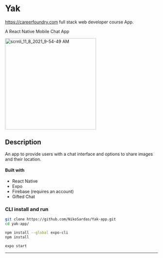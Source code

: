 # Yak

https://careerfoundry.com full stack web developer course App.

A React Native Mobile Chat App

<img src="https://user-images.githubusercontent.com/89710667/142876943-b989af29-9e28-48ff-bc51-16d8f0d953dd.gif" alt="scrnli_11_8_2021_9-54-49 AM" style="width: 300px">
 
## Description
An app to provide users with a chat interface and options to share images and their
location.

#### Built with
- React Native
- Expo
- Firebase (requires an account)
- Gifted Chat

### CLI install and run
```bash
git clone https://github.com/NikoSardas/Yak-app.git
cd yak-app/
```

```bash
npm install --global expo-cli
npm install
```

```bash
expo start
```
---
